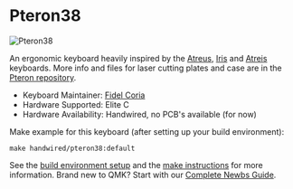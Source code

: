 # Pteron38

![Pteron38](https://i.imgur.com/75030bal.jpg)

An ergonomic keyboard heavily inspired by the [Atreus](https://github.com/technomancy/atreus), [Iris](https://github.com/keebio/iris-case) and [Atreis](https://github.com/dekonnection/atreis) keyboards. More info and files for laser cutting plates and case are in the [Pteron repository](https://github.com/FSund/pteron-keyboard).

* Keyboard Maintainer:  [Fidel Coria](https://github.com/fidelcoria)
* Hardware Supported: Elite C
* Hardware Availability: Handwired, no PCB's available (for now)

Make example for this keyboard (after setting up your build environment):

    make handwired/pteron38:default

See the [build environment setup](https://docs.qmk.fm/#/getting_started_build_tools) and the [make instructions](https://docs.qmk.fm/#/getting_started_make_guide) for more information. Brand new to QMK? Start with our [Complete Newbs Guide](https://docs.qmk.fm/#/newbs).
